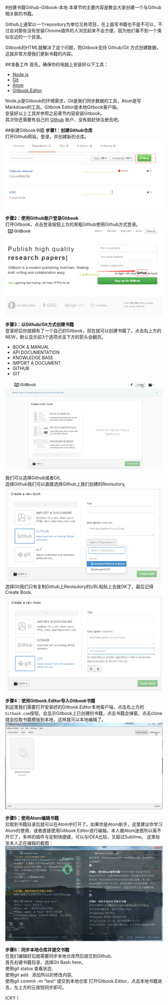 #创建书籍Github-Gitbook-本地
本章节的主要内容是教会大家创建一个与Github相关联的书籍。

Github上通常以一个repository为单位又称项目，在上面写书籍也不是不可以，不过会对那些没有安装Chrome插件的人浏览起来不会方便，因为他们看不到一个类似左边的一个目录。

Gitbook的HTML就解决了这个问题，而Gitbook支持 Github/Git 方式创建数据，这就非常方便我们更新书籍的内容。

##准备工作
首先，确保你的电脑上安装好以下工具：
* [Node.js ](https://nodejs.org/en/)
* [Git](https://git-scm.com/download/win)
* [Atom](https://atom.io/)
* [Gitbook.Editor](https://www.gitbook.com/editor)

Node.js是Gitbook的环境需求，Git是我们同步数据的工具，Atom是写Markdown的工具。Gitbook.Editor是本地Gitbook客户端。     
安装好以上工具并参照之前章节内容安装Gitbook。        
其次你还需要有自己的 [Github](https://github.com/) 账户，没有就赶快注册去吧。

##新建Gitbook书籍
**步骤1：创建Github仓库**    
打开Github网站，登录，并创建新的仓库。    
![](/img/1-4-1.png)

**步骤2：使用Github账户登录Gitbook**   
打开Gitbook，点击登录按钮上方的黑粗Github使用Github方式登录。   
![](/img/1-4-2.png)

**步骤3：以Github/Git方式创建书籍**   
登录好后你就拥有了一个自己的Gitbook，现在就可以创建书籍了。点击右上方的NEW，默认显示前3个选项点击下方的箭头会翻页。
* BOOK & MANUAL
* API DOCUMENTATION
* KNOWLEDGE BASE 
* IMPORT A DOCUMENT
* GITHUB
* GIT

![](/img/1-4-3.gif)

我们可以选择Github或者Git,    
选择Github我们可以直接选择Github上我们创建的Reoisutory,   
![](/img/1-4-4.png)   
选择Git我们只有复制Github上Reoisutory的URL粘贴上去就OK了，最后记得Create Book.   
![](/img/1-4-5.png)   


**步骤4：使用Gitbook.Editor导入Gitbook书籍**   
到这里我们需要打开安装好的Gitbook.Editor本地客户端，点击右上方的`Gitbook.com`按钮，会显示Gitbook上已创建的书籍，点击书籍会弹窗，点击clone就会拉取书籍模版到本地，这样就可以本地编辑了。   
![](/img/1-4-6.gif)


**步骤5：使用Atom编辑书籍**    
拉取到书籍目录后就可以在Atom中打开了。如果你是Atom新手，这里建议你学习Atom的使用，或者直接使用Gitbook.Editor进行编辑。本人被Atom迷惑所以离不开它了，多样的插件与定制快捷键，可以与IDEA比较，又超过Sublime。
这里给张本人正在编辑的截图：    
![](/img/1-4-7.png)   
    

**步骤6：同步本地仓库并提交书籍**   
在我们编辑好后就需要同步本地仓库然后提交到Github.    
首先右键书籍目录，选择Git Bash here，   
使用git status 查看状态,    
使用git add . 添加所以的修改内容,    
使用git commit -m "test" 提交到本地仓库
打开Gitbook.Editor，点击本地书籍进去，左上方的云按钮同步即可。


ICKY！
